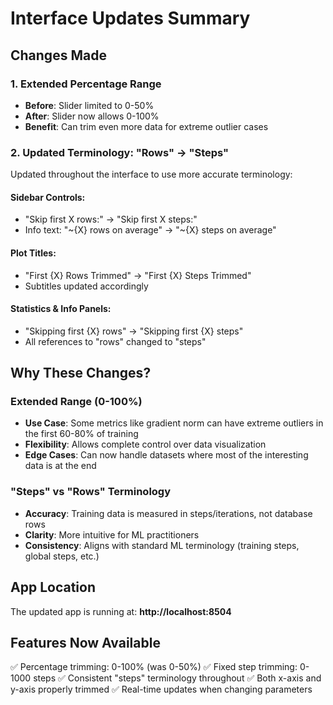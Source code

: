# Interface Updates Summary

## Changes Made

### 1. Extended Percentage Range
- **Before**: Slider limited to 0-50%
- **After**: Slider now allows 0-100%
- **Benefit**: Can trim even more data for extreme outlier cases

### 2. Updated Terminology: "Rows" → "Steps" 
Updated throughout the interface to use more accurate terminology:

#### Sidebar Controls:
- "Skip first X rows:" → "Skip first X steps:"
- Info text: "~{X} rows on average" → "~{X} steps on average"

#### Plot Titles:
- "First {X} Rows Trimmed" → "First {X} Steps Trimmed"
- Subtitles updated accordingly

#### Statistics & Info Panels:
- "Skipping first {X} rows" → "Skipping first {X} steps"
- All references to "rows" changed to "steps"

## Why These Changes?

### Extended Range (0-100%)
- **Use Case**: Some metrics like gradient norm can have extreme outliers in the first 60-80% of training
- **Flexibility**: Allows complete control over data visualization
- **Edge Cases**: Can now handle datasets where most of the interesting data is at the end

### "Steps" vs "Rows" Terminology
- **Accuracy**: Training data is measured in steps/iterations, not database rows
- **Clarity**: More intuitive for ML practitioners
- **Consistency**: Aligns with standard ML terminology (training steps, global steps, etc.)

## App Location
The updated app is running at: **http://localhost:8504**

## Features Now Available
✅ Percentage trimming: 0-100% (was 0-50%)
✅ Fixed step trimming: 0-1000 steps
✅ Consistent "steps" terminology throughout
✅ Both x-axis and y-axis properly trimmed
✅ Real-time updates when changing parameters